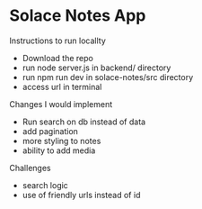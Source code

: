 # Solace Notes App

Instructions to run locallty
- Download the repo
- run node server.js in backend/ directory
- run npm run dev in solace-notes/src directory
- access url in terminal

Changes I would implement
- Run search on db instead of data
- add pagination
- more styling to notes
- ability to add media

 Challenges
- search logic
- use of friendly urls instead of id
